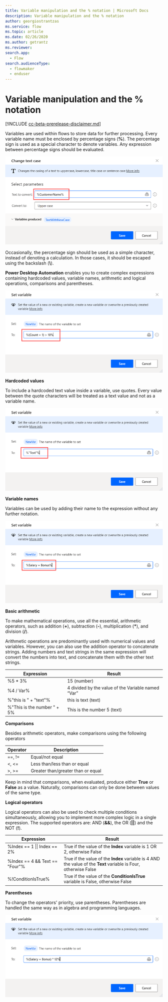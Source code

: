```yaml
---
title: Variable manipulation and the % notation | Microsoft Docs
description: Variable manipulation and the % notation
author: georgiostrantzas
ms.service: flow
ms.topic: article
ms.date: 02/26/2020
ms.author: getrantz
ms.reviewer:
search.app: 
  - Flow
search.audienceType: 
  - flowmaker
  - enduser
---
```


# Variable manipulation and the % notation

[!INCLUDE [cc-beta-prerelease-disclaimer.md](../../includes/cc-beta-prerelease-disclaimer.md)]

Variables are used within flows to store data for further processing. Every variable name must be enclosed by percentage signs (**%**). The percentage sign is used as a special character to denote variables. Any expression between percentage signs should be evaluated.

![Quote notation in a Change text case action's field.](media\variable-manipulation\quote-notation.png)

Occasionally, the percentage sign should be used as a simple character, instead of denoting a calculation. In those cases, it should be escaped using the backslash (**\\**).

**Power Desktop Automation** enables you to create complex expressions containing hardcoded values, variable names, arithmetic and logical operations, comparisons and parentheses.

![Complex expression in a Set variable action's field.](media\variable-manipulation\expression.png)

**Hardcoded values**

To include a hardcoded text value inside a variable, use quotes. Every value between the quote characters will be treated as a text value and not as a variable name.

![Hardcoded values in a Set variable action's field.](media\variable-manipulation\hardcoded-values.png)

**Variable names**

Variables can be used by adding their name to the expression without any further notation.

![Multiple variables in a Set variable action's field.](media\variable-manipulation\variables-names.png)

**Basic arithmetic**

To make mathematical operations, use all the essential, arithmetic operators, such as addition (**+**), subtraction (**-**), multiplication (**\***), and division (**/**).

Arithmetic operations are predominantly used with numerical values and variables. However, you can also use the addition operator to concatenate strings. Adding numbers and text strings in the same expression will convert the numbers into text, and concatenate them with the other text strings.

| Expression                  | Result                                              |
|-----------------------------|-----------------------------------------------------|
| %5 * 3%                     | 15 (number)                                         |
| %4 / Var%                   | 4 divided by the value of the Variable named “Var”  |
| %"this is " + "text"%       | this is text (text)                                 |
| %"This is the number " + 5% | This is the number 5 (text)                         |

**Comparisons**

Besides arithmetic operators, make comparisons using the following operators

| Operator | Description                        |
|--------- |------------------------------------|
| ==, !=   | Equal/not equal                    |
| <, <=    | Less than/less than or equal       |
| >, >=    | Greater than/greater than or equal |

Keep in mind that comparisons, when evaluated, produce either **True** or **False** as a value. Naturally, comparisons can only be done between values of the same type.

**Logical operators**

Logical operators can also be used to check multiple conditions simultaneously, allowing you to implement more complex logic in a single expression. The supported operators are: AND (**&&**), the OR (**||**) and the NOT (**!**). 

| Expression                     | Result                                                                                                           |
|--------------------------------|------------------------------------------------------------------------------------------------------------------|
| %Index == 1 \|\| Index == 2%     | True if the value of the **Index** variable is 1 OR 2, otherwise False                                           |
| %Index == 4 && Text == "Four"% | True if the value of the **Index** variable is 4 AND the value of the **Text** variable is Four, otherwise False |
| %!ConditionIsTrue%             | True if the value of the **ConditionIsTrue** variable is False, otherwise False                                  |

**Parentheses**

To change the operators' priority, use parentheses. Parentheses are handled the same way as in algebra and programming languages.

![Expression with parentheses in a Set variable action's field.](media\variable-manipulation\parentheses.png)